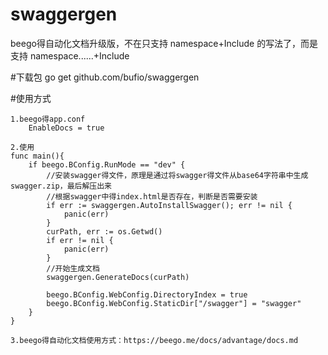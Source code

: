 # swaggergen
beego得自动化文档升级版，不在只支持 namespace+Include 的写法了，而是支持 namespace......+Include


#下载包
go get github.com/bufio/swaggergen

#使用方式
~~~
1.beego得app.conf
    EnableDocs = true
    
2.使用
func main(){
    if beego.BConfig.RunMode == "dev" {
        //安装swagger得文件，原理是通过将swagger得文件从base64字符串中生成swagger.zip，最后解压出来
        //根据swagger中得index.html是否存在，判断是否需要安装
        if err := swaggergen.AutoInstallSwagger(); err != nil {
            panic(err)
        }
        curPath, err := os.Getwd()
        if err != nil {
        	panic(err)
        }
        //开始生成文档
        swaggergen.GenerateDocs(curPath)
        
        beego.BConfig.WebConfig.DirectoryIndex = true
        beego.BConfig.WebConfig.StaticDir["/swagger"] = "swagger"
    }
}

3.beego得自动化文档使用方式：https://beego.me/docs/advantage/docs.md
 ~~~
